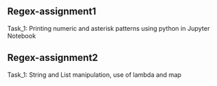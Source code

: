 ## Regex-assignment1
Task_1: Printing numeric and asterisk patterns using python in Jupyter Notebook

## Regex-assignment2
Task_1: String and List manipulation, use of lambda and map
